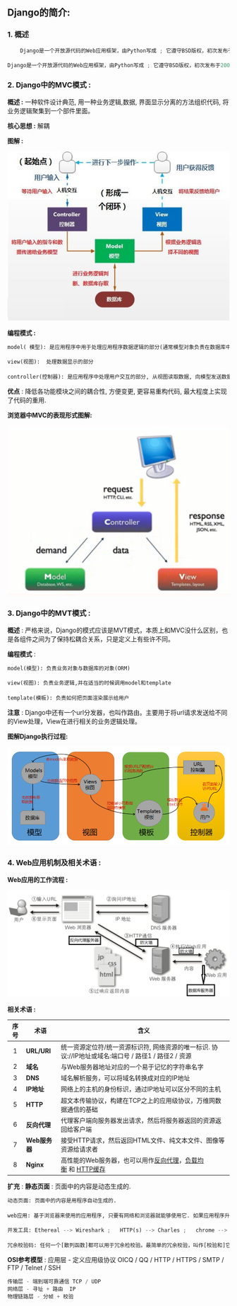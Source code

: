 ## Django的简介:

### 1. 概述	

```python
    Django是一个开放源代码的Web应用框架，由Python写成 ; 它遵守BSD版权，初次发布于2005年7月, 并于2008年9月发布了第一个正式版本1.0。

Django是一个开放源代码的Web应用框架，由Python写成 ; 它遵守BSD版权，初次发布于2005年7月, 并于2008年9月发布了第一个正式版本1.0; 而且采用了MVC的软件设计模式，即模型M，视图V和控制器C ,  并对MVC架构提供了支持(MTV) . Python下有许多款不同的 Web 框架, 比较有名的有Flask、Django、Tornado、Pyramid、Bottle、Web2py、web.py等, 其中Django是重量级选手中最有代表性的一位, 许多成功的网站和APP都基于Django。
```

### 2. Django中的MVC模式 :

**概述 :** 一种软件设计典范, 用一种业务逻辑,数据, 界面显示分离的方法组织代码, 将业务逻辑聚集到一个部件里面。

**核心思想 :** 解耦

**图解 :** 

![图](./images/mvc.jpg)

**编程模式 :** 

```python
model( 模型): 是应用程序中用于处理应用程序数据逻辑的部分(通常模型对象负责在数据库中存储数据)

view(视图):  处理数据显示的部分

controller(控制器): 是应用程序中处理用户交互的部分, 从视图读取数据, 向模型发送数据
```

**优点** : 降低各功能模块之间的耦合性, 方便变更, 更容易重构代码, 最大程度上实现了代码的重用.

**浏览器中MVC的表现形式图解:**

![图](./images/mvc_request_response.png)

### 3. Django中的MVT模式 :

**概述** : 严格来说，Django的模式应该是MVT模式，本质上和MVC没什么区别，也是各组件之间为了保持松耦合关系，只是定义上有些许不同。

**编程模式** : 

```python
model(模型): 负责业务对象与数据库的对象(ORM)

view(视图): 负责业务逻辑,并在适当的时候调用model和template

template(模板): 负责如何把页面渲染展示给用户
```

**注意** :  Django中还有一个url分发器，也叫作路由。主要用于将url请求发送给不同的View处理，View在进行相关的业务逻辑处理。

**图解Django执行过程:**

![图](./images/tujiedjango.png)

### 4. Web应用机制及相关术语 : 

**Web应用的工作流程 :** 

![](./images/jizhi.png) 

**相关术语 :** 

| 序号 | 术语          | 含义                                                         |
| :--: | ------------- | ------------------------------------------------------------ |
|  1   | **URL/URI**   | 统一资源定位符/统一资源标识符, 网络资源的唯一标识.                                                 协议://IP地址或域名:端口号 / 路径1 / 路径2 / 资源 |
|  2   | **域名**      | 与Web服务器地址对应的一个易于记忆的字符串名字                |
|  3   | **DNS**       | 域名解析服务，可以将域名转换成对应的IP地址                   |
|  4   | **IP地址**    | 网络上的主机的身份标识，通过IP地址可以区分不同的主机         |
|  5   | **HTTP**      | 超文本传输协议，构建在TCP之上的应用级协议，万维网数据通信的基础 |
|  6   | **反向代理**  | 代理客户端向服务器发出请求，然后将服务器返回的资源返回给客户端 |
|  7   | **Web服务器** | 接受HTTP请求，然后返回HTML文件、纯文本文件、图像等资源给请求者 |
|  8   | **Nginx**     | 高性能的Web服务器，也可以用作[反向代理](https://zh.wikipedia.org/wiki/%E5%8F%8D%E5%90%91%E4%BB%A3%E7%90%86)，[负载均衡](https://zh.wikipedia.org/wiki/%E8%B4%9F%E8%BD%BD%E5%9D%87%E8%A1%A1) 和 [HTTP缓存](https://zh.wikipedia.org/wiki/HTTP%E7%BC%93%E5%AD%98) |

**扩充** : **静态页面** : 页面中的内容是动态生成的.

```python
动态页面: 页面中的内容是用程序自动生成的.

web应用: 基于浏览器来使用的应用程序, 只要有网络和浏览器就能够使用它. 如果应用程序升级那么用户不用做任何		特殊处理.

开发工具: Ethereal --> Wireshark ;   HTTP(s) --> Charles ;   chrome --> 开发人员工具

冗余校验码: 任何一个[散列函数]都可以用于冗余检校验。最简单的冗余校验，叫作[校验和]它包括[校验位][校验码][纵向冗余校验]。其它类型的冗余校验包括[循环冗余校验]、水平冗余校验、竖直冗余校验以及Cryptographic Message Digest。 在通信领域中，冗余校验是消息中附加的用于错误检测与错误校正的数据。
```

**OSI参考模型** : 应用层 - 定义应用级协议 OICQ / QQ / HTTP / HTTPS / SMTP / FTP / Telnet / SSH

```python
传输层 - 端到端可靠通信 TCP / UDP
网络层 - 寻址 + 路由  IP
物理链路层 - 分帧 + 校验
```


